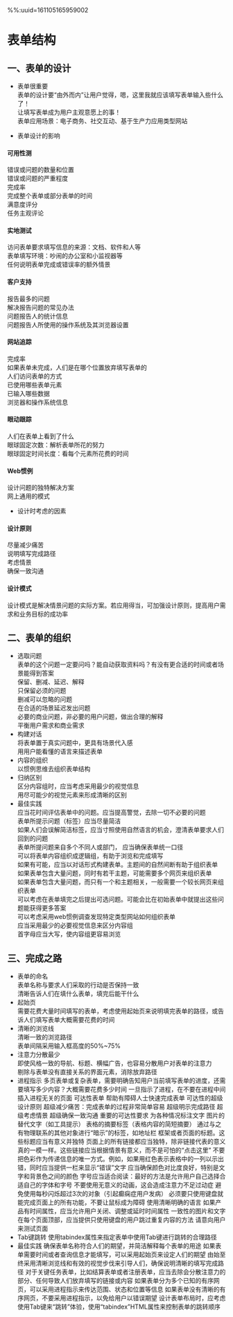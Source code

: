 %%:uuid=161105165959002
# 表单结构
## 一、表单的设计  
* 表单很重要  
表单的设计要“由外而内”让用户觉得，嗯，这里我就应该填写表单输入些什么了！  
让填写表单成为用户主观意愿上的事！  
表单应用场景：电子商务、社交互动、基于生产力应用类型网站  

* 表单设计的影响
#### 可用性测
错误或问题的数量和位置  
错误或问题的严重程度  
完成率  
完成整个表单或部分表单的时间  
满意度评分  
任务主观评论  
#### 实地测试
访问表单要求填写信息的来源：文档、软件和人等  
表单填写环境：吵闹的办公室和小监视器等  
任何说明表单完成或错误率的额外情景  
#### 客户支持
报告最多的问题  
解决报告问题的常见办法  
问题报告人的统计信息  
问题报告人所使用的操作系统及其浏览器设置  
#### 网站追踪
完成率  
如果表单未完成，人们是在哪个位置放弃填写表单的  
人们访问表单的方式  
已使用哪些表单元素  
已输入哪些数据  
浏览器和操作系统信息  
#### 眼动跟踪
人们在表单上看到了什么  
眼球固定次数：解析表单所花的努力  
眼球固定时间长度：看每个元素所花费的时间  
#### Web惯例
设计问题的独特解决方案  
网上通用的模式  

* 设计时考虑的因素
#### 设计原则
尽量减少痛苦  
说明填写完成路径  
考虑情景  
确保一致沟通  
#### 设计模式
设计模式是解决情景问题的实际方案。若应用得当，可加强设计原则，提高用户需求和业务目标的成功率 

## 二、表单的组织
* 选取问题  
表单的这个问题一定要问吗？能自动获取资料吗？有没有更合适的时间或者场景能得到答案  
保留、删减、延迟、解释  
只保留必须的问题  
删减可以忽略的问题  
在合适的场景延迟发出问题  
必要的商业问题，非必要的用户问题，做出合理的解释  
平衡用户需求和商业需求  
* 构建对话  
将表单置于真实问题中，更具有场景代入感  
用用户能看懂的语言来描述表单  
* 内容的组织  
以惯例思维去组织表单结构  
* 归纳区别  
区分内容组时，应当考虑采用最少的视觉信息  
用尽可能少的视觉元素来形成清晰的区别  
* 最佳实践  
应当花时间评估表单中的问题。应当提高警觉，去除一切不必要的问题  
表单所提示问题（标签）应当尽量简洁  
如果人们会误解简洁标签，应当寸照使用自然语言的机会，澄清表单要求人们回到的问题  
表单所提问题来自多个不同人或部门， 应当确保表单统一口径  
可以将表单内容组织成逻辑组，有助于浏览和完成填写  
如果有可能，应当以对话形式构建表单。主题间的自然间断有助于组织表单  
如果表单包含大量问题，同时有若干主题，可能需要多个网页来组织表单  
如果表单包含大量问题，而只有一个和主题相关，一般需要一个较长网页来组织表单  
可以考虑在表单填完之后提出可选问题。可能会比在初始表单中就提出这些问题能获得更多答案  
可以考虑采用web惯例调查发现特定类型网站如何组织表单  
应当采用最少的必要视觉信息来区分内容组  
首字母应当大写，使内容组更容易浏览  

## 三、完成之路
* 表单的命名  
表单名称与要求人们采取的行动是否保持一致  
清晰告诉人们在填什么表单，填完后能干什么  
* 起始页  
需要花费大量时间填写的表单，考虑使用起始页来说明填完表单的路径，或告诉人们填写表单大概需要花费的时间  
* 清晰的浏览线  
清晰一致的浏览路径  
表单间隔采用输入框高度的50%~75%  
* 注意力分散最少  
即使风格一致的导航、标题、横幅广告，也容易分散用户对表单的注意力  
剔除与表单没有直接关系的界面元素，消除放弃路径  
* 进程指示
    多页表单或复杂表单，需要明确告知用户当前填写表单的进度，还需要填写多少内容？大概需要花费多少时间
    一旦指示了进程，在不要在进程中间插入进程无关的页面
    可达性表单
	帮助有障碍人士快速完成表单
	可达性的超级设计原则
		超级减少痛苦：完成表单的过程非常简单容易
		超级明示完成路径
		超级考虑情景
		超级确保一致沟通
	重要的可达性要求
		为各种情况标注文字
			图片的替代文字（如工具提示）
			表格的摘要标签（表格内容的简短摘要）
			通过与之有物理联系的其他对象进行“暗示”的标签，如地址栏
			框架或者页面的标题。这些标题应当有意义并独特
		页面上的所有链接都应当独特，除非链接代表的意义真的一模一样。这些链接应当根据情景有意义，而不是可怕的“点击这里”
		不要把色彩作为传递信息的唯一方式。例如，如果用红色表示表格中的一列以示出错，同时应当提供一栏来显示“错误”文字
		应当确保颜色对比度良好，特别是文字和背景色之间的颜色
		字号应当适合阅读：最好的方法是允许用户自己选择合适自己的字体和字号
		不要使用无意义的动画，这会造成注意力不足过动症
		避免使用每秒闪烁超过3次的对象（引起癫痫症用户发病）
		必须要只使用键盘就能完成页面上的所有功能，不要让鼠标成为障碍
		使用清晰明确的语言
		如果产品有时间属性，应当允许用户关闭、调整或延时时间属性
		一致性的图片和文字
		在每个页面顶部，应当提供只使用键盘的用户跳过重复内容的方法
		请意向用户来测试页面
* Tab键跳转
	使用tabindex属性来指定表单中使用Tab键进行跳转的合理路径
* 最佳实践
	确保表单名称符合人们的期望，并简洁解释每个表单的用途
	如果表单需要时间或者查询信息才能填写，可以采用起始页来设定人们的期望
	由始至终采用清晰浏览线和有效的视觉步伐来引导人们，确保说明清晰的填写完成路径
	对于关键任务表单，比如结算表单或者注册表单，应当去除会分散注意力的部分、任何导致人们放弃填写的链接或内容
	如果表单分为多个已知的有序网页，可以采用进程指示来传达范围、状态和位置等信息
	如果表单没有清晰的有序网页，不要采用进程指示，以免给用户以错误期望
	设计表单布局时，应考虑使用Tab键来“跳转”体验，使用“tabindex”HTML属性来控制表单的跳转顺序